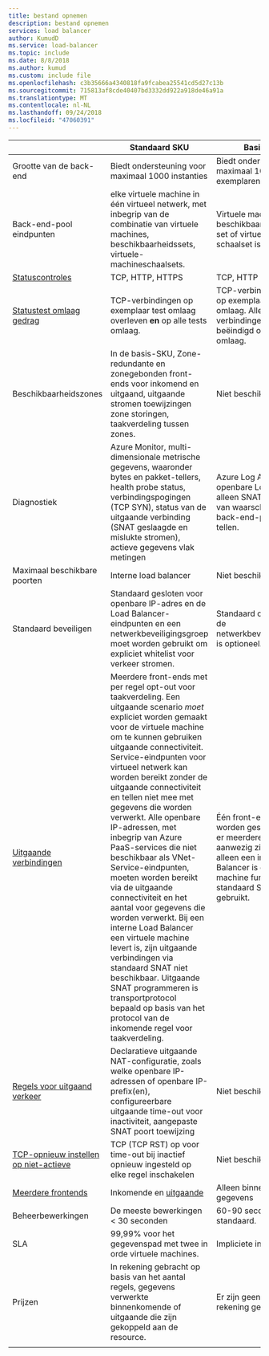 ```yaml
---
title: bestand opnemen
description: bestand opnemen
services: load balancer
author: KumudD
ms.service: load-balancer
ms.topic: include
ms.date: 8/8/2018
ms.author: kumud
ms.custom: include file
ms.openlocfilehash: c3b35666a4340818fa9fcabea25541cd5d27c13b
ms.sourcegitcommit: 715813af8cde40407bd3332dd922a918de46a91a
ms.translationtype: MT
ms.contentlocale: nl-NL
ms.lasthandoff: 09/24/2018
ms.locfileid: "47060391"
---
```

| | Standaard SKU | Basis-SKU |
| --- | --- | --- |
| Grootte van de back-end | Biedt ondersteuning voor maximaal 1000 instanties | Biedt ondersteuning voor maximaal 100 exemplaren |
| Back-end-pool eindpunten | elke virtuele machine in één virtueel netwerk, met inbegrip van de combinatie van virtuele machines, beschikbaarheidssets, virtuele-machineschaalsets. | Virtuele machines in een beschikbaarheid van één set of virtuele machine de schaalset is ingesteld. |
| [Statuscontroles](../articles/load-balancer/load-balancer-custom-probe-overview.md#types) | TCP, HTTP, HTTPS | TCP, HTTP |
| [Statustest omlaag gedrag](../articles/load-balancer/load-balancer-custom-probe-overview.md#probedown) | TCP-verbindingen op exemplaar test omlaag overleven __en__ op alle tests omlaag. | TCP-verbindingen blijven op exemplaar test omlaag. Alle TCP-verbindingen wordt beëindigd op alle tests omlaag. |
| Beschikbaarheidszones | In de basis-SKU, Zone-redundante en zonegebonden front-ends voor inkomend en uitgaand, uitgaande stromen toewijzingen zone storingen, taakverdeling tussen zones. | Niet beschikbaar |
| Diagnostiek | Azure Monitor, multi-dimensionale metrische gegevens, waaronder bytes en pakket-tellers, health probe status, verbindingspogingen (TCP SYN), status van de uitgaande verbinding (SNAT geslaagde en mislukte stromen), actieve gegevens vlak metingen | Azure Log Analytics voor openbare Load Balancer alleen SNAT uitputting van waarschuwing, back-end-pool health tellen. |
| Maximaal beschikbare poorten | Interne load balancer | Niet beschikbaar |
| Standaard beveiligen | Standaard gesloten voor openbare IP-adres en de Load Balancer-eindpunten en een netwerkbeveiligingsgroep moet worden gebruikt om expliciet whitelist voor verkeer stromen. | Standaard opent, worden de netwerkbeveiligingsgroep is optioneel. |
| [Uitgaande verbindingen](../articles/load-balancer/load-balancer-outbound-connections.md) | Meerdere front-ends met per regel opt-out voor taakverdeling. Een uitgaande scenario _moet_ expliciet worden gemaakt voor de virtuele machine om te kunnen gebruiken uitgaande connectiviteit.  Service-eindpunten voor virtueel netwerk kan worden bereikt zonder de uitgaande connectiviteit en tellen niet mee met gegevens die worden verwerkt.  Alle openbare IP-adressen, met inbegrip van Azure PaaS-services die niet beschikbaar als VNet-Service-eindpunten, moeten worden bereikt via de uitgaande connectiviteit en het aantal voor gegevens die worden verwerkt. Bij een interne Load Balancer een virtuele machine levert is, zijn uitgaande verbindingen via standaard SNAT niet beschikbaar. Uitgaande SNAT programmeren is transportprotocol bepaald op basis van het protocol van de inkomende regel voor taakverdeling. | Één front-end willekeurig worden geselecteerd als er meerdere front-ends aanwezig zijn.  Wanneer u alleen een interne Load Balancer is een virtuele machine fungeert, wordt standaard SNAT wordt gebruikt. |
| [Regels voor uitgaand verkeer](../articles/load-balancer/load-balancer-outbound-rules-overview.md) | Declaratieve uitgaande NAT-configuratie, zoals welke openbare IP-adressen of openbare IP-prefix(en), configureerbare uitgaande time-out voor inactiviteit, aangepaste SNAT poort toewijzing | Niet beschikbaar |
|  [TCP-opnieuw instellen op niet-actieve](../articles/load-balancer/load-balancer-tcp-reset.md) | TCP (TCP RST) op voor time-out bij inactief opnieuw ingesteld op elke regel inschakelen | Niet beschikbaar |
| [Meerdere frontends](../articles/load-balancer/load-balancer-multivip-overview.md) | Inkomende en [uitgaande](../articles/load-balancer/load-balancer-outbound-connections.md) | Alleen binnenkomende gegevens |
| Beheerbewerkingen | De meeste bewerkingen < 30 seconden | 60-90 seconden standaard. |
| SLA | 99,99% voor het gegevenspad met twee in orde virtuele machines. | Impliciete in VM SLA. | 
| Prijzen | In rekening gebracht op basis van het aantal regels, gegevens verwerkte binnenkomende of uitgaande die zijn gekoppeld aan de resource.  | Er zijn geen kosten in rekening gebracht |
|  |  |  |
